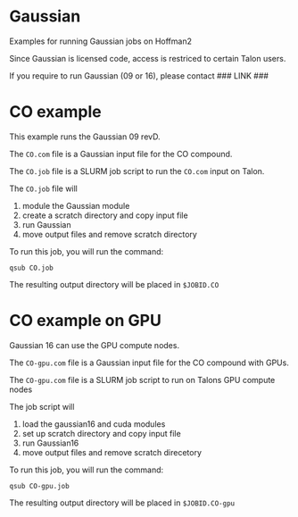 # Gaussian

Examples for running Gaussian jobs on Hoffman2

Since Gaussian is licensed code, access is restriced to certain Talon users.

If you require to run Gaussian (09 or 16), please contact ### LINK ###


# CO example

This example runs the Gaussian 09 revD.

The `CO.com` file is a Gaussian input file for the CO compound. 

The `CO.job` file is a SLURM job script to run the `CO.com` input on Talon.

The `CO.job` file will

1. module the Gaussian module
2. create a scratch directory and copy input file
3. run Gaussian
4. move output files and remove scratch directory

To run this job, you will run the command:

```
qsub CO.job
```

The resulting output directory will be placed in `$JOBID.CO` 

# CO example on GPU

Gaussian 16 can use the GPU compute nodes.

The `CO-gpu.com` file is a Gaussian input file for the CO compound with GPUs.

The `CO-gpu.com` file is a SLURM job script to run on Talons GPU compute nodes

The job script will

1. load the gaussian16 and cuda modules
2. set up scratch directory and copy input file
3. run Gaussian16
4. move output files and remove scratch direcetory

To run this job, you will run the command:

```
qsub CO-gpu.job
```

The resulting output directory will be placed in `$JOBID.CO-gpu` 
